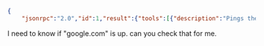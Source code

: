 
```json
{
    "jsonrpc":"2.0","id":1,"result":{"tools":[{"description":"Pings the network address once.","inputSchema":{"properties":{"address":{"description":"The IP address or hostname to ping","type":"string"}},"required":["address"],"type":"object"},"name":"ping"}]}}
```


I need to know if "google.com" is up. can you check that for me. 